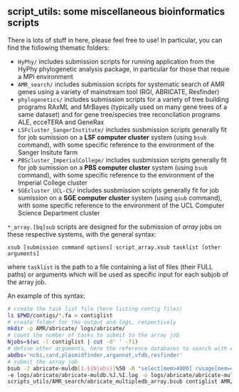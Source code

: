 ## script_utils: some miscellaneous bioinformatics scripts

There is lots of stuff in here, please feel free to use! In particular, you can find the following thematic folders:

- `HyPhy/` includes submission scripts for running application from the HyPhy phylogenetic analysis package, in particular for those that requie a MPI environment
- `AMR_search/` includes submission scripts for systematic search of AMR genes using a variety of mainstream tool (RGI, ABRICATE, Resfinder)
- `phylogenetics/` includes submission scripts for a variety of tree building programs RAxML and MrBayes (typically used on many gene trees of a same dataset) and for gene tree/species tree reconcilation programs ALE, ecceTERA and GeneRax
- `LSFcluster_SangerInstitute/` includes susbmission scripts generally fit for job sumission on a **LSF computer cluster** system (using `bsub` command), with some specific reference to the environment of the Sanger Insitute farm
- `PBScluster_ImperialCollege/` includes susbmission scripts generally fit for job sumission on a **PBS computer cluster** system (using `bsub` command), with some specific reference to the environment of the Imperial College cluster
- `SGEcluster_UCL-CS/` includes susbmission scripts generally fit for job sumission on a **SGE computer cluster** system (using `qsub` command), with some specific reference to the environment of the UCL Computer Science Department cluster

`*_array.[bq]sub` scripts are designed for the submission of *array* jobs on these respective systems, with the general syntax:
```
xsub [submission command options] script_array.xsub tasklist [other arguments]
```
where `tasklist` is the path to a file containing a list of files (their FULL paths) or arguments which will be used as specific input for each subjob of the array job.

An example of this syntax:
```sh
# create the task list file (here listing contig files)
ls $PWD/contigs/*.fa > contiglist
# create folder for the output and logs, respectively
mkdir -p AMR/abricate/ logs/abricate/
# count the number of tasks to submit to the array job
Njobs=$(wc -l contiglist | cut -d' ' -f1)
# define other arguments, here the reference databases to search with ABRICATE
abdbs='ncbi,card,plasmidfinder,argannot,vfdb,resfinder'
# submit the array job
bsub -J abricate-muldb[1-${Njobs}]%50 -R "select[mem>4000] rusage[mem=4000]" -M4000 -q normal \
-e logs/abricate/abricate-muldb.%J.%I.log -o logs/abricate/abricate-muldb.%J.%I.log \
scripts_utils/AMR_search/abricate_multipledb_array.bsub contiglist AMR/abricate/ "${abdbs}"
```
